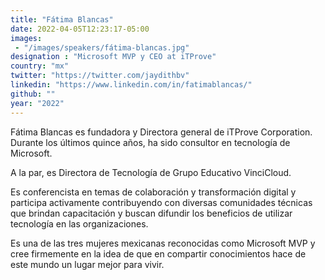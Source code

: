 ```yaml
---
title: "Fátima Blancas"
date: 2022-04-05T12:23:17-05:00
images: 
 - "/images/speakers/fátima-blancas.jpg"
designation : "Microsoft MVP y CEO at iTProve"
country: "mx"
twitter: "https://twitter.com/jaydithbv"
linkedin: "https://www.linkedin.com/in/fatimablancas/"
github: ""
year: "2022"
---
```


Fátima Blancas es fundadora y Directora general de iTProve Corporation. Durante los últimos quince años, ha sido consultor en tecnología de Microsoft.

A la par, es Directora de Tecnología de Grupo Educativo VinciCloud.

Es conferencista en temas de colaboración y transformación digital y participa activamente contribuyendo con diversas comunidades técnicas que brindan capacitación y buscan difundir los beneficios de utilizar tecnología en las organizaciones.

Es una de las tres mujeres mexicanas reconocidas como Microsoft MVP y cree firmemente en la idea de que en compartir conocimientos hace de este mundo un lugar mejor para vivir.

